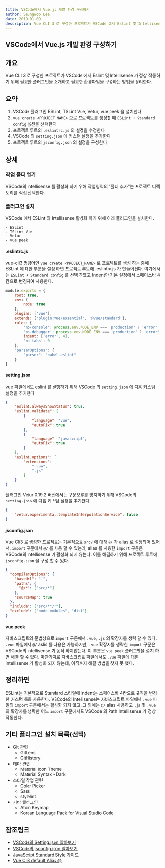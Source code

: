 ```yaml
---
title: VSCode에서 Vue.js 개발 환경 구성하기
author: Seungwoo Lee
date: 2019-01-09
description: Vue CLI 3 로 구성한 프로젝트가 VSCode 에서 Eslint 및 Intellisense 가 정상 작동하기 위해 필요한 플러그인을 소개하고 필요한 환경파일을 구성하는 방법을 정리한다.
---
```


VSCode에서 Vue.js 개발 환경 구성하기
------------------------------------------
## 개요 
Vue CLI 3 로 구성한 프로젝트가 VSCode 에서 Eslint 및 Intellisense 가 정상 작동하기 위해 필요한 플러그인을 소개하고 필요한 환경파일을 구성하는 방법을 정리한다.


## 요약
1. VSCode 플러그인 ESLint, TSLint Vue, Vetur, vue peek 을 설치한다 
2. `vue create <PROJECT NAME>` 으로 프로젝트를 생성할 때 `ESLint + Standard config` 옵션을 선택한다
3. 프로젝트 루트의 `.eslintrc.js` 의 설정을 수정한다
4. VSCode 의 `setting.json` 에 커스텀 설정을 추가한다
5. 프로젝트 루트의 `jsconfig.json` 의 설정을 구성한다



## 상세 

### 작업 폴더 열기
VSCode의 Intellisense 를 활성화 하기 위해 작업영역의 "폴더 추가"는 프로젝트 디렉토리를 직접 선택한다.

### 플러그인 설치 

VSCode 에서 ESLint 와 Intellisense 활성화 하기 위해 아래 플러그인을 설치한다.

    - ESLint 
    - TSLint Vue
    - Vetur
    - vue peek 

#### .eslintrc.js
vue-cli3 명령어인 `vue create <PROJECT_NAME>` 로 프로젝트를 생성 하는 중에 ESLint 에 대한 부분을 설정 하면 프로젝트 루트에 .eslintrc.js 가 만들어진다. 여기에서는 `ESLint + Standard config` 를 선택 하였고 Indent만 기본 설정에서 스페이스바 4칸으로 변경하여 사용한다.

```js
module.exports = {
    root: true,
    env: {
        node: true
    },
    plugins: ['vue'],
    extends: ['plugin:vue/essential', '@vue/standard'],
    rules: {
        'no-console': process.env.NODE_ENV === 'production' ? 'error' : 'off',
        'no-debugger': process.env.NODE_ENV === 'production' ? 'error' : 'off',
        indent: ['error', 4],
        'no-tabs': 0
    },
    "parserOptions": {
        "parser": "babel-eslint"
    }
}
```

#### setting.json
vue 파일에서도 eslint 를 실행하기 위해 VSCode 의 `setting.json` 에 다음 커스텀 설정을 추가한다 
```json
{
    "eslint.alwaysShowStatus": true,
	"eslint.validate": [
		{
            "language": "vue",
            "autoFix": true
        },
        {
            "language": "javascript",
            "autoFix": true
        }
    ],
    "eslint.options": {
        "extensions": [
            ".vue",
            ".js"
        ]
    }
}
```

플러그인 Vetur 0.19.2 버전에서는 구문오류를 방지하기 위해 VSCode의 `setting.json` 에 다음 커스텀 설정을 추가한다  

```json 
{
    "vetur.experimental.templateInterpolationService": false
}
```

#### jsconfig.json
Vue Cli3 로 생성한 프로젝트는 기본적으로 `src/` 에 대해 `@/` 가 alias 로 설정되어 있어서, `import` 구문에서 `@/` 를 사용 할 수 있는데, alias 를 사용한 `import` 구문은 VSCode의 Intellisense 가 활성화 되지 않는다. 이를 해결하기 위해 프로젝트 루트에 `jsconfig.json` 을 구성 할 수 있다.

```json
{
  "compilerOptions": {
    "baseUrl": ".",
    "paths": {
      "@/*": ["src/*"],
    },
    "sourceMap": true
  },
  "include": ["src/**/*"],
  "exclude": ["node_modules", "dist"]
}

```

#### vue peek
자바스크립트의 문법상으로 `import` 구문에서 `.vue`, `.js` 의 확장자를 생략 할 수 있다. `.vue` 파일에서 `@/` aslis 를 사용은 가능하지만, `.vue` 확장자를 생략한 `import` 구문은 VSCode의 Intellisense 가 동작 하지않는다. 이 부분은 `vue peek` 플러그인을 설치 하면 해결 할 수 있다. 마찬가지로 자바스크립트 파일에서도 `.vue` 파일에 대한 Intellisense 가 활성화 되지 않는데, 아직까지 해결 방법을 찾지 못 했다.


## 정리하면
ESLint는 기본적으로 Standard 스타일에 Indent는 스페이스바 4칸으로 규칙을 변경한 커스텀 룰을 사용한다. VSCode의 Intellisense는 자바스크립트 파일에서 `.vue` 파일의 `import` 구문에서는 활성화 되지 않고, 그 외에는 `@/` alias 사용하고 `.js` 및 `.vue` 의 확장자를 생략한 어느 `import` 구문에서도 VSCode 의 Path Intellisense 가 정상 작동한다. 


## 기타 플러그인 설치 목록(선택)
* Git 관련 
    - GitLens 
    - GitHistory 
* 테마 관련 
    - Material Icon Theme
    - Material Syntax - Dark 
* 스타일 작업 관련
    - Color Picker 
    - Sass
    - stylelint
* 기타 플러그인 
    - Atom Keymap 
    - Korean Language Pack for Visual Studio Code 

## 참조링크

* [VSCode의 Setting.json 알아보기](https://vscode.readthedocs.io/en/latest/getstarted/settings/)
* [VSCode의 jsconfig.json 알아보기](https://code.visualstudio.com/docs/languages/jsconfig)
* [JavaScript Standard Style 가이드](https://standardjs.com/)
* [Vue Cli3 default Alias @](https://github.com/vuejs/vue-cli/blob/ff57b8f55fa69873f643e418cfe6d4842d7c7674/packages/%40vue/cli-service/lib/config/base.js#L49-L50)


